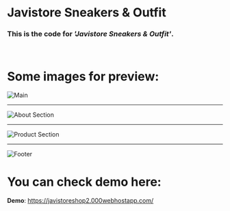 # **Javistore Sneakers & Outfit**

### This is the code for *'Javistore Sneakers & Outfit'*.
<br>

# Some images for preview:

![Main](https://i.imgur.com/6wBOSM6.png)
<hr>

![About Section](https://i.imgur.com/P6bEOkq.png)
<hr>

![Product Section](https://i.imgur.com/PyEVghV.png)
<hr>

![Footer](https://i.imgur.com/JDlQOKJ.png)

# You can check demo here:

**Demo**: https://javistoreshop2.000webhostapp.com/
